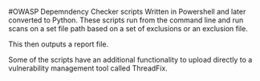 #OWASP Depemndency Checker scripts
Written in Powershell and later converted to Python. These scripts run from the command line and run scans on a set file path based on a set of exclusions or an exclusion file.

This then outputs a report file.

Some of the scripts have an additional functionality to upload directly to a vulnerability management tool called ThreadFix.
